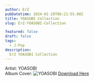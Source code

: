 ```yaml
---
author: ErZ
pubDatetime: 2024-01-28T06:21:55.00Z
title: YOASOBI Collection
slug: ErZ-YOASOBI-Collection

featured: false
draft: false
tags:
  - J-Pop
description:
  ErZ YOASOBI Collection
---
```

Artist: YOASOBI<br>
Album Cover: ![YOASOBI](https://ucarecdn.com/dae7aa0d-8832-455d-87c9-9a918355a48b/-/preview/300x300/-/quality/smart_retina/-/format/auto/)
[Download Here](https://cuty.io/ErZYOASOBI)